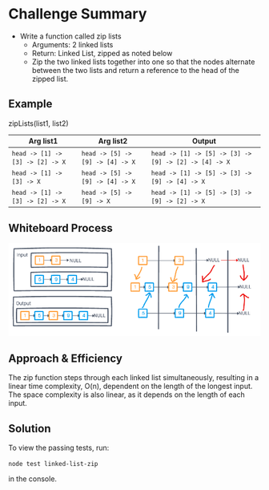 # Challenge Summary

* Write a function called zip lists
  * Arguments: 2 linked lists
  * Return: Linked List, zipped as noted below
  * Zip the two linked lists together into one so that the nodes alternate between the two lists and return a reference to the head of the zipped list.

## Example

zipLists(list1, list2)

| Arg list1 | Arg list2 |	Output |
|-|-|-|
| `head -> [1] -> [3] -> [2] -> X` | `head -> [5] -> [9] -> [4] -> X` | `head -> [1] -> [5] -> [3] -> [9] -> [2] -> [4] -> X` |
| `head -> [1] -> [3] -> X` | `head -> [5] -> [9] -> [4] -> X` | `head -> [1] -> [5] -> [3] -> [9] -> [4] -> X` |
| `head -> [1] -> [3] -> [2] -> X` | `head -> [5] -> [9] -> X` | `head -> [1] -> [5] -> [3] -> [9] -> [2] -> X` |

## Whiteboard Process

![linked-list-zip whiteboard](linked-list-zip.png)

## Approach & Efficiency

The zip function steps through each linked list simultaneously, resulting in a linear time complexity, O(n), dependent on the length of the longest input. The space complexity is also linear, as it depends on the length of each input.

## Solution

To view the passing tests, run:

```node test linked-list-zip```

in the console.